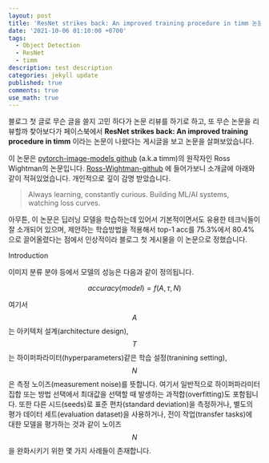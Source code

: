 ```yaml
---
layout: post
title: 'ResNet strikes back: An improved training procedure in timm 논문 리뷰'
date: '2021-10-06 01:10:00 +0700'
tags:
  - Object Detection
  - ResNet
  - timm
description: test description
categories: jekyll update
published: true
comments: true
use_math: true
---
```



블로그 첫 글로 무슨 글을 쓸지 고민 하다가 논문 리뷰를 하기로 하고, 또 무슨 논문을 리뷰할까 찾아보다가 페이스북에서 **ResNet strikes back: An improved training procedure in timm** 이라는 논문이 나왔다는 게시글을 보고 논문을 살펴보았습니다. 

이 논문은 [pytorch-image-models github] (a.k.a timm)의 원작자인 Ross Wightman의 논문입니다. [Ross-Wightman-github] 에 들어가보니 소개글에 아래와 같이 적혀있었습니다. 개인적으로 깊이 감명 받았습니다. 

> Always learning, constantly curious. Building ML/AI systems, watching loss curves.

아무튼, 이 논문은 딥러닝 모델을 학습하는데 있어서 기본적이면서도 유용한 테크닉들이 잘 소개되어 있으며, 제안하는 학습방법을 적용해서 top-1 acc를 75.3%에서 80.4% 으로 끌어올렸다는 점에서 인상적이라 블로그 첫 게시물을 이 논문으로 정했습니다. 


Introduction

이미지 분류 분야 등에서 모델의 성능은 다음과 같이 정의됩니다. 

$$ accuracy(model)=f(A, \tau , N) $$

여기서 $$ A $$는 아키텍처 설계(architecture design), $$ T $$는 하이퍼파라미터(hyperparameters)같은 학습 설정(tranining setting), $$ N $$은 측정 노이즈(measurement noise)를 뜻합니다. 여기서 일반적으로 하이퍼파라미터 집합 또는 방법 선택에서 최대값을 선택할 때 발생하는 과적합(overfitting)도 포함됩니다. 또한 다른 시드(seeds)로 표준 편차(standard deviation)을 측정하거나, 별도의 평가 데이터 세트(evaluation dataset)을 사용하거나, 전이 작업(transfer tasks)에 대한 모델을 평가하는 것과 같이 노이즈 $$ N $$을 완화시키기 위한 몇 가지 사례들이 존재합니다. 





[timm-github]: https://github.com/rwightman/pytorch-image-models
[Ross-Wightman-github]: https://github.com/rwightman
[pytorch-image-models github]: https://github.com/rwightman/pytorch-image-models
